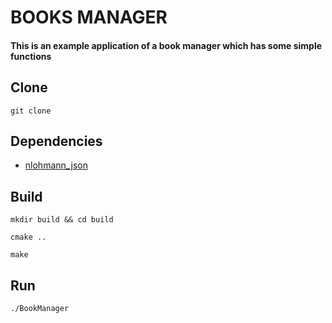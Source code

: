 # BOOKS MANAGER

#### This is an example application of a book manager which has some simple functions


## Clone
```
git clone
```

## Dependencies

- [nlohmann_json](https://github.com/nlohmann/json)

## Build
```
mkdir build && cd build
```

```
cmake ..
```

```
make
```

## Run
```
./BookManager
```

